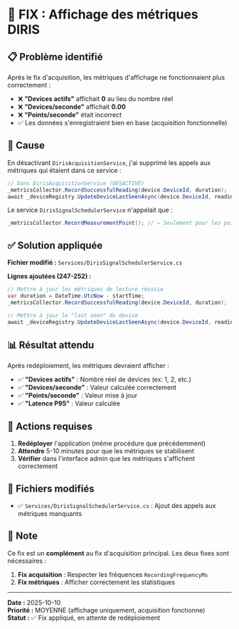 # 🔧 FIX : Affichage des métriques DIRIS

## 📋 Problème identifié

Après le fix d'acquisition, les métriques d'affichage ne fonctionnaient plus correctement :

- ❌ **"Devices actifs"** affichait **0** au lieu du nombre réel
- ❌ **"Devices/seconde"** affichait **0.00**
- ❌ **"Points/seconde"** était incorrect
- ✅ Les données s'enregistraient bien en base (acquisition fonctionnelle)

## 🎯 Cause

En désactivant `DirisAcquisitionService`, j'ai supprimé les appels aux métriques qui étaient dans ce service :

```csharp
// Dans DirisAcquisitionService (DÉSACTIVÉ)
_metricsCollector.RecordSuccessfulReading(device.DeviceId, duration);  // ← Manquait
await _deviceRegistry.UpdateDeviceLastSeenAsync(device.DeviceId, reading.UtcTs);  // ← Manquait
```

Le service `DirisSignalSchedulerService` n'appelait que :
```csharp
_metricsCollector.RecordMeasurementPoint(); // ← Seulement pour les points
```

## ✅ Solution appliquée

**Fichier modifié :** `Services/DirisSignalSchedulerService.cs`

**Lignes ajoutées (247-252) :**
```csharp
// Mettre à jour les métriques de lecture réussie
var duration = DateTime.UtcNow - startTime;
_metricsCollector.RecordSuccessfulReading(device.DeviceId, duration);

// Mettre à jour le "last seen" du device
await _deviceRegistry.UpdateDeviceLastSeenAsync(device.DeviceId, reading.UtcTs);
```

## 📊 Résultat attendu

Après redéploiement, les métriques devraient afficher :

- ✅ **"Devices actifs"** : Nombre réel de devices (ex: 1, 2, etc.)
- ✅ **"Devices/seconde"** : Valeur calculée correctement
- ✅ **"Points/seconde"** : Valeur mise à jour
- ✅ **"Latence P95"** : Valeur calculée

## 🚀 Actions requises

1. **Redéployer** l'application (même procédure que précédemment)
2. **Attendre** 5-10 minutes pour que les métriques se stabilisent
3. **Vérifier** dans l'interface admin que les métriques s'affichent correctement

## 📁 Fichiers modifiés

- ✅ `Services/DirisSignalSchedulerService.cs` : Ajout des appels aux métriques manquants

## 📝 Note

Ce fix est un **complément** au fix d'acquisition principal. Les deux fixes sont nécessaires :
1. **Fix acquisition** : Respecter les fréquences `RecordingFrequencyMs`
2. **Fix métriques** : Afficher correctement les statistiques

---

**Date :** 2025-10-10  
**Priorité :** MOYENNE (affichage uniquement, acquisition fonctionne)  
**Statut :** ✅ Fix appliqué, en attente de redéploiement
